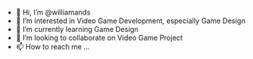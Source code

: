 - 👋 Hi, I’m @williamands
- 👀 I’m interested in Video Game Development, especially Game Design
- 🌱 I’m currently learning Game Design
- 💞️ I’m looking to collaborate on Video Game Project
- 📫 How to reach me ...

<!---
williamands/williamands is a ✨ special ✨ repository because its `README.md` (this file) appears on your GitHub profile.
You can click the Preview link to take a look at your changes.
--->
